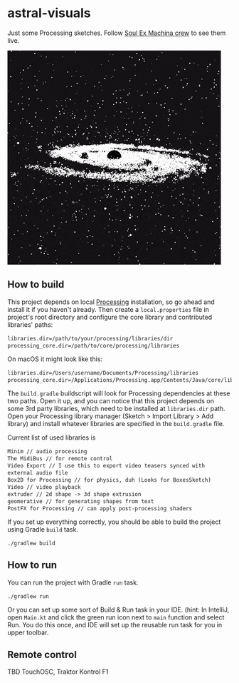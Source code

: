 # astral-visuals

Just some Processing sketches.
Follow [Soul Ex Machina crew](https://www.facebook.com/SoulExMachinaDnB) to see them live.


![](demo-gif.gif)

## How to build

This project depends on local [Processing](https://processing.org) installation, so go ahead and install it if you haven't already. Then create a `local.properties` file in project's root directory and configure the core library and contributed libraries' paths:

```
libraries.dir=/path/to/your/processing/libraries/dir
processing_core.dir=/path/to/core/processing/libraries
```

On macOS it might look like this:

```
libraries.dir=/Users/username/Documents/Processing/libraries
processing_core.dir=/Applications/Processing.app/Contents/Java/core/library
```

The `build.gradle` buildscript will look for Processing dependencies at these two paths. Open it up, and you can notice that this project depends on some 3rd party libraries, which need to be installed at `libraries.dir` path. Open your Processing library manager (Sketch > Import Library > Add library) and install whatever libraries are specified in the `build.gradle` file.

Current list of used libraries is

```
Minim // audio processing
The MidiBus // for remote control
Video Export // I use this to export video teasers synced with external audio file
Box2D for Processing // for physics, duh (Looks for BoxesSketch)
Video // video playback
extruder // 2d shape -> 3d shape extrusion
geomerative // for generating shapes from text
PostFX for Processing // can apply post-processing shaders
```

If you set up everything correctly, you should be able to build the project using Gradle `build` task.

```
./gradlew build
```

## How to run

You can run the project with Gradle `run` task.

```
./gradlew run
```

Or you can set up some sort of Build & Run task in your IDE. (hint: In IntelliJ, open `Main.kt` and click the green run icon next to `main` function and select Run. You do this once, and IDE will set up the reusable run task for you in upper toolbar.

## Remote control
TBD TouchOSC, Traktor Kontrol F1